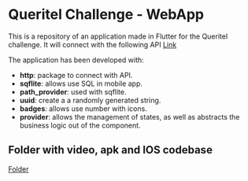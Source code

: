# Queritel Challenge - WebApp

This is a repository of an application made in Flutter for the Queritel challenge. It will connect with the following API [Link](https://api.queritel.com/api/test-lab/demo/item_list.php?key=AdhjyGTrsLoibtqBglfGewEw)

The application has been developed with:

- **http**: package to connect with API.
- **sqflite**: allows use SQL in mobile app.
- **path_provider**: used with sqflite.
- **uuid**: create a a randomly generated string.
- **badges**: allows use number with icons.
- **provider**: allows the management of states, as well as abstracts the business logic out of the component.

## Folder with video, apk and IOS codebase
[Folder](https://drive.google.com/drive/folders/1XDFPrDfWLg9PPuthIFa2jNRHQMwrdvNR?usp=sharing)